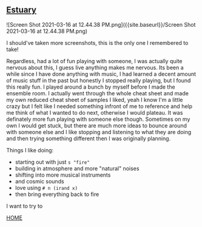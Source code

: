## [Estuary](https://estuary.mcmaster.ca/)

![Screen Shot 2021-03-16 at 12.44.38 PM.png]({{site.baseurl}}/Screen Shot 2021-03-16 at 12.44.38 PM.png)

I should've taken more screenshots, this is the only one I remembered to take!

Regardless, had a lot of fun playing with someone, I was actually quite nervous about this, I guess live anything makes me nervous. Its been a while since I have done anything with music, I had learned a decent amount of music stuff in the past but honestly I stopped really playing, but I found this really fun. I played around a bunch by myself before I made the ensemble room. I actually went through the whole cheat sheet and made my own reduced cheat sheet of samples I liked, yeah I know I'm a little crazy but I felt like I needed something infront of me to reference and help me think of what I wanted to do next, otherwise I would plateau. It was definately more fun playing with someone else though. Sometimes on my own I would get stuck, but there are much more ideas to bounce around with someone else and I like stopping and listening to what they are doing and then trying something different then I was originally planning. 

Things I like doing:
- starting out with just ```s "fire"```
- building in atmosphere and more "natural" noises
- shifting into more musical instruments 
- and cosmic sounds
- love using ```# n (irand x)```
- then bring everything back to fire

I want to try to 

[HOME](README.md)
